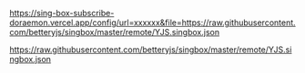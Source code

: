 https://sing-box-subscribe-doraemon.vercel.app/config/url=xxxxxx&file=https://raw.githubusercontent.com/betteryjs/singbox/master/remote/YJS.singbox.json




https://raw.githubusercontent.com/betteryjs/singbox/master/remote/YJS.singbox.json

